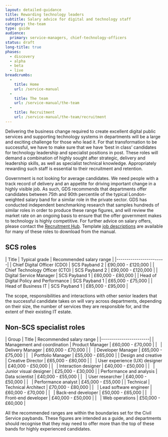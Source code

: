 ```yaml
---
layout: detailed-guidance
title: Rewarding technology leaders
subtitle: Salary advice for digital and technology staff
category: the-team
type: guide
audience:
  primary: service-managers, chief-technology-officers
status: draft
long-title: true
phases:
  - discovery
  - alpha
  - beta
  - live
breadcrumbs:
  -
    title: Home
    url: /service-manual
  -
    title: The team
    url: /service-manual/the-team
  -
    title: Recruitment
    url: /service-manual/the-team/recruitment
---
```


Delivering the business change required to create excellent digital public services and supporting technology systems in departments will be a large and exciting challenge for those who lead it. For that transformation to be successful, we have to make sure that we have ‘best in class’ candidates for technology leadership and specialist positions in post. These roles will demand a combination of highly sought after strategic, delivery and leadership skills, as well as specialist technical knowledge. Appropriately rewarding such staff is essential to their recruitment and retention.

Government is not looking for average candidates. We need people with a track record of delivery and an appetite for driving important change in a highly visible job. As such, GDS recommends that departments offer candidates between 75th and 90th percentile of the typical London-weighted salary band for a similar role in the private sector. GDS has conducted independent benchmarking research that samples hundreds of similar roles in order to produce these range figures, and will review the market rate on an ongoing basis to ensure that the offer government makes to technology is highly competitive. For further advice on salary offers, please contact the [Recruitment Hub](mailto:digitaltalent@digital.cabinet-office.gov.uk). Template [job descriptions](/service-manual/the-team/recruitment/job-descriptions.html) are available for many of these roles to download from the manual.

## SCS roles

| Title | Typical grade | Recommended salary range |
|------------------------|
| Chief Digital Officer (CDO)  | SCS Payband 2 | £90,000 - £120,000 |
| Chief Technology Officer (CTO) | SCS Payband 2 | £90,000 - £120,000 |
| Digital Service Manager | SCS Payband 1 | £60,000 - £80,000 |
| Head of Digital Policy and Performance | SCS Payband 1 | £65,000 - £75,000 |
| Head of Business IT  | SCS Payband 1 | £85,000 - £95,000 |


The scope, responsibilities and interactions with other senior leaders that the successful candidate takes on will vary across departments, depending on their size, the number of services they are responsible for, and the extent of their existing IT estate.

## Non-SCS specialist roles


| Group | Title | Recommended salary range |
|------------------------|
| Management and coordination | Product Manager | £60,000 - £70,000 |
| &nbsp;  | Delivery Manager | £60,000 - £70,000 |
| &nbsp; | Developer Manager | £65,000 - £75,000 |
| &nbsp; | Portfolio Manager | £55,000 - £65,000 |
| Design and creative  | Creative Director | £65,000 - £80,000 |
| &nbsp;  | User experience (UX) designer | £40,000 - £50,000 |
| &nbsp; | Interaction designer | £40,000 - £50,000 |
| &nbsp; | Junior visual designer | £25,000 - £30,000 |
| Performance and analysis | Data scientist | £40,000 - £55,000 |
| &nbsp;  | User researcher | £40,000 - £50,000 |
| &nbsp; | Performance analyst | £45,000 - £55,000 |
| Technical | Technical Architect | £70,000 - £80,000 |
| &nbsp;  | Lead software engineer | £60,000 - £70,000 |
| &nbsp; | Back-end developer | £50,000 - £65,000 |
| &nbsp; | Front-end developer | £40,000 - £50,000 |
| &nbsp; | Web operations | £50,000 - £60,000 |

All the recommended ranges are within the boundaries set for the Civil Service paybands. These figures are intended as a guide, and departments should recognise that they may need to offer more than the top of these bands for highly experienced candidates.
